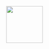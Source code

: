 <div id="header" align="center">
  <img src="https://user-images.githubusercontent.com/61424012/153179828-e6336580-0511-45e2-aac1-f1a1a19a391c.png" width="100"/>
</div>

